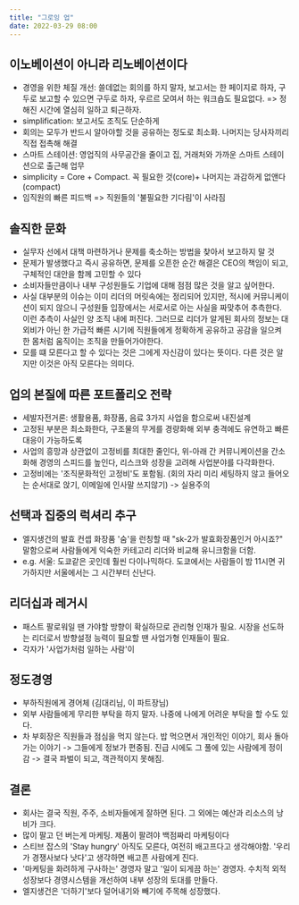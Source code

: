 ```yaml
---
title: "그로잉 업"
date: 2022-03-29 08:00
---
```


## 이노베이션이 아니라 리노베이션이다

- 경영을 위한 체질 개선: 쓸데없는 회의를 하지 말자, 보고서는 한 페이지로 하자, 구두로 보고할 수 있으면 구두로 하자,
우르르 모여서 하는 워크숍도 필요없다. => 정해진 시간에 열심히 일하고 퇴근하자.
- simplification: 보고서도 조직도 단순하게
- 회의는 모두가 반드시 알아야할 것을 공유하는 정도로 최소화. 나머지는 당사자끼리 직접 접촉해 해결
- 스마트 스테이션: 영업직의 사무공간을 줄이고 집, 거래처와 가까운 스마트 스테이션으로 출근해 업무
- simplicity = Core + Compact. 꼭 필요한 것(core)+ 나머지는 과감하게 없앤다(compact)
- 임직원의 빠른 피드백 => 직원들의 '불필요한 기다림'이 사라짐

## 솔직한 문화

- 실무자 선에서 대책 마련하거나 문제를 축소하는 방법을 찾아서 보고하지 말 것
- 문제가 발생했다고 즉시 공유하면, 문제를 오픈한 순간 해결은 CEO의 책임이 되고, 구체적인 대안을 함께 고민할 수 있다
- 소비자들만큼이나 내부 구성원들도 기업에 대해 점점 많은 것을 알고 싶어한다. 
- 사실 대부분의 이슈는 이미 리더의 머릿속에는 정리되어 있지만, 적시에 커뮤니케이션이 되지 않으니 구성원들 입장에서는 서로서로 아는 사실을 짜맞추어 추측한다. 이런 추측이 사실인 양 조직 내에 퍼진다. 그러므로 리더가 알게된 회사의 정보는 대외비가 아닌 한 가급적 빠른 시기에 직원들에게 정확하게 공유하고 공감을 일으켜 한 몸처럼 움직이는 조직을 만들어가야한다.
- 모를 떄 모른다고 할 수 있다는 것은 그에게 자신감이 있다는 뜻이다. 다른 것은 알지만 이것은 아직 모른다는 의미다. 

## 업의 본질에 따른 포트폴리오 전략

- 세발자전거론: 생활용품, 화장품, 음료 3가지 사업을 함으로써 내진설계
- 고정된 부분은 최소화한다, 구조물의 무게를 경량화해 외부 충격에도 유연하고 빠른 대응이 가능하도록
- 사업의 흥망과 상관없이 고정비를 최대한 줄인다, 위-아래 간 커뮤니케이션을 간소화해 경영의 스피드를 높인다, 리스크와 성장을 고려해 사업분야를 다각화한다.
- 고정비에는 '조직문화적인 고정비'도 포함됨. (회의 자리 미리 세팅하지 않고 들어오는 순서대로 앉기, 이메일에 인사말 쓰지않기) -> 실용주의 

## 선택과 집중의 럭셔리 추구

- 엘지생건의 발효 컨셉 화장품 '숨'을 런칭할 때 "sk-2가 발효화장품인거 아시죠?" 말함으로써 사람들에게 익숙한 카테고리 리더와 비교해 유니크함을 더함. 
- e.g. 서울: 도쿄같은 곳인데 훨씬 다이나믹하다. 도쿄에서는 사람들이 밤 11시면 귀가하지만 서울에서는 그 시간부터 신난다. 

## 리더십과 레거시

- 패스트 팔로워일 땐 가야할 방향이 확실하므로 관리형 인재가 필요. 시장을 선도하는 리더로서 방향설정 능력이 필요할 땐 사업가형 인재들이 필요.
- 각자가 '사업가처럼 일하는 사람'이 

## 정도경영

- 부하직원에게 경어체 (김대리님, 이 파트장님)
- 외부 사람들에게 무리한 부탁을 하지 말자. 나중에 나에게 어려운 부탁을 할 수도 있다.
- 차 부회장은 직원들과 점심을 먹지 않는다. 밥 먹으면서 개인적인 이야기, 회사 돌아가는 이야기 -> 그들에게 정보가 편중됨. 진급 시에도 그 풀에 있는 사람에게 정이 감 -> 결국 파벌이 되고, 객관적이지 못해짐. 

## 결론

- 회사는 결국 직원, 주주, 소비자들에게 잘하면 된다. 그 외에는 예산과 리소스의 낭비가 크다.
- 많이 팔고 던 버는게 마케팅. 제품이 팔려야 백점짜리 마케팅이다
- 스티브 잡스의 'Stay hungry' 아직도 모른다, 여전히 배고프다고 생각해야함. '우리가 경쟁사보다 낫다'고 생각하면 배고픈 사람에게 진다. 
- '마케팅을 화려하게 구사하는' 경영자 말고 '일이 되게끔 하는' 경영자. 수치적 외적 성장보다 경영시스템을 개선하여 내부 성장의 토대를 만들다.
- 엘지생건은 '더하기'보다 덜어내기와 빼기에 주목해 성장했다.

